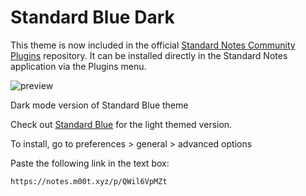 # Standard Blue Dark

This theme is now included in the official [Standard Notes Community Plugins](https://github.com/standardnotes/plugins) repository. It can be installed directly in the Standard Notes application via the Plugins menu.


![preview](https://raw.githubusercontent.com/m00t316/standard-blue-dark/main/standard-blue-dark.png)

Dark mode version of Standard Blue theme

Check out [Standard Blue](https://github.com/m00t316/standard-blue) for the light themed version.

To install, go to preferences > general > advanced options

Paste the following link in the text box:
```
https://notes.m00t.xyz/p/QWil6VpMZt
```

